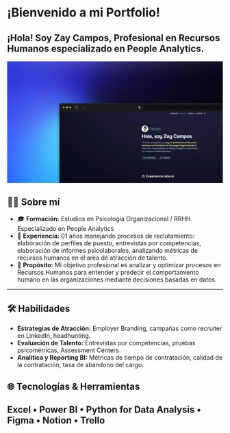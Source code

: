 # ¡Bienvenido a mi Portfolio!

¡Hola! Soy **Zay Campos**, Profesional en Recursos Humanos especializado en People Analytics. 
---
[![Portfolio](https://raw.githubusercontent.com/zcampr/portfolio-psy/refs/heads/main/public/portfolio.webp)](https://iridescent-bavarois-0f8a8f.netlify.app/)


## 🙋‍♀️ Sobre mí

- 🎓 **Formación:** Estudios en Psicología Organizacional / RRHH. Especializado en People Analytics
- 💼 **Experiencia:** 01 años manejando procesos de reclutamiento: elaboración de perfiles de puesto, entrevistas por competencias, elaboración de informes psicolaborales, analizando métricas de recursos humanos en el area de atracción de talento.
- 🚀 **Propósito:** Mi objetivo profesional es analizar y optimizar procesos en Recursos Humanos para entender y predecir el comportamiento humano en las organizaciones mediante decisiones basadas en datos.

---

## 🛠 Habilidades

- **Estrategias de Atracción:** Employer Branding, campañas como recruiter en LinkedIn, headhunting.
- **Evaluación de Talento:** Entrevistas por competencias, pruebas psicométricas, Assessment Centers.  
- **Analítica y Reporting BI:** Métricas de tiempo de contratación, calidad de la contratación, tasa de abandono del cargo.

## 🌐 Tecnologías & Herramientas

Excel • Power BI • Python for Data Analysis • Figma • Notion • Trello 
---
